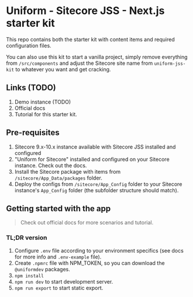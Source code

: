 # Uniform - Sitecore JSS - Next.js starter kit

This repo contains both the starter kit with content items and required configuration files.

You can also use this kit to start a vanilla project, simply remove everything from `/src/components` and adjust the Sitecore site name from `uniform-jss-kit` to whatever you want and get cracking.

## Links (TODO)

1. Demo instance (TODO)
1. Official docs
1. Tutorial for this starter kit.

## Pre-requisites
1. Sitecore 9.x-10.x instance available with Sitecore JSS installed and configured
1. "Uniform for Sitecore" installed and configured on your Sitecore instance. Check out the docs.
1. Install the Sitecore package with items from `/sitecore/App_Data/packages` folder.
1. Deploy the configs from `/sitecore/App_Config` folder to your Sitecore instance's `App_Config` folder (the subfolder structure should match).

## Getting started with the app

> Check out official docs for more scenarios and tutorial.

### TL;DR version

1. Configure `.env` file according to your environment specifics (see docs for more info and `.env-example` file).
1. Create `.npmrc` file with NPM_TOKEN, so you can download the `@uniformdev` packages.
1. `npm install`
1. `npm run dev` to start development server.
1. `npm run export` to start static export.